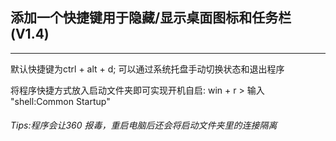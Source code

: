 ## 添加一个快捷键用于隐藏/显示桌面图标和任务栏(V1.4)

****

默认快捷键为ctrl + alt + d; 可以通过系统托盘手动切换状态和退出程序

将程序快捷方式放入启动文件夹即可实现开机自启: win + r > 输入 "shell:Common Startup" 



###### Tips:程序会让360 报毒，重启电脑后还会将启动文件夹里的连接隔离

